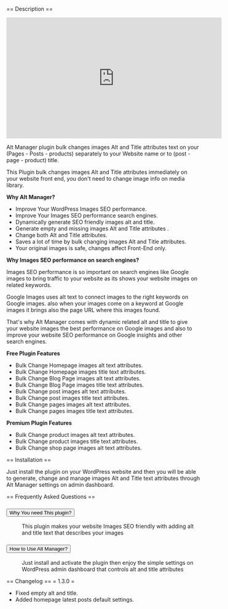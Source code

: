 == Description ==
<iframe width="560" height="315" src="https://www.youtube.com/embed/l0SNwa5RJdQ" frameborder="0" allow="accelerometer; autoplay; encrypted-media; gyroscope; picture-in-picture" allowfullscreen></iframe>

<p>Alt Manager plugin bulk changes images Alt and Title attributes text on your (Pages - Posts - products) separately to your Website name or to (post - page - product) title.</p>

<p>This Plugin bulk changes images Alt and Title attributes immediately on your website front end, you don't need to change image info on media library.</p>

<p><strong>Why Alt Manager?</strong></p>
<ul>
<li>Improve Your WordPress Images SEO performance.</li>
<li>Improve Your Images SEO performance search engines.</li>
<li>Dynamically generate SEO friendly images alt and title. </li>
<li>Generate empty and missing images Alt and Title attributes .</li>
<li>Change both Alt and Title attributes.</li>
<li>Saves a lot of time by bulk changing images Alt and Title attributes. </li>
<li>Your original images is safe, changes affect Front-End only. </li>

</ul>

<p><strong>Why Images SEO performance on search engines?</strong></p>
<p>Images SEO performance is so important on search engines like Google images to bring traffic to your website as its shows your website images on related keywords.</p>
<p>Google Images uses alt text to connect images to the right keywords on Google images. also when your images come on a keyword at Google images it brings also the page URL where this images found.</p>
<p>That's why Alt Manager comes with dynamic related alt and title to give your website images the best performance on Google images and also to improve your website SEO performance on Google insights and other search engines.  </p>
<p><strong>Free Plugin Features</strong></p>

<ul>
<li>Bulk Change Homepage images alt text attributes.</li>
<li>Bulk Change Homepage images title text attributes.</li>

<li>Bulk Change Blog Page images alt text attributes.</li>
<li>Bulk Change Blog Page images title text attributes.</li>

<li>Bulk Change post images alt text attributes.</li>
<li>Bulk Change post images title text attributes.</li>

<li>Bulk Change pages images alt text attributes.</li>
<li>Bulk Change pages images title text attributes.</li>


</ul>

<p><strong>Premium Plugin Features</strong></p>

<ul>

<li>Bulk Change product images alt text attributes.</li>
<li>Bulk Change product images title text attributes.</li>
<li>Bulk Change shop page images alt text attributes.</li>

</ul>



== Installation ==
<p>Just install the plugin on your WordPress website and then you will be able to generate, change and manage images Alt and Title text attributes through Alt Manager settings on admin dashboard.</p>




== Frequently Asked Questions ==
<dl>
<dt id="why" class="open" aria-expanded="true"><h3><button formaction="#why">Why You need This plugin?</button></h3></dt>
<dd>This plugin makes your website Images SEO friendly with adding alt and title text that describes your images </dd>
<dt id="how"><h3><button formaction="#how">How to Use Alt Manager?</button></h3></dt>
<dd>Just install and activate the plugin then enjoy the simple settings on WordPress admin dashboard that controls alt and title attributes </dd>
</dl>


== Changelog ==
= 1.3.0 =
* Fixed empty alt and title.
* Added homepage latest posts default settings.


